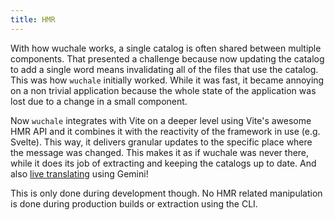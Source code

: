 ```yaml
---
title: HMR
---
```


With how wuchale works, a single catalog is often shared between multiple
components. That presented a challenge because now updating the catalog to add
a single word means invalidating all of the files that use the catalog. This
was how `wuchale` initially worked. While it was fast, it became annoying on a
non trivial application because the whole state of the application was lost due
to a change in a small component.

Now `wuchale` integrates with Vite on a deeper level using Vite's awesome HMR
API and it combines it with the reactivity of the framework in use (e.g.
Svelte). This way, it delivers granular updates to the specific place where the
message was changed. This makes it as if wuchale was never there, while it does
its job of extracting and keeping the catalogs up to date. And also [live
translating](/guides/gemini) using Gemini!

This is only done during development though. No HMR related manipulation is
done during production builds or extraction using the CLI.
